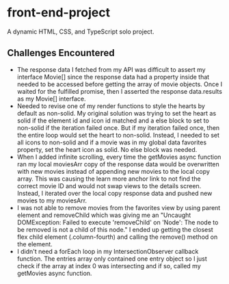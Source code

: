 # front-end-project

A dynamic HTML, CSS, and TypeScript solo project.

## Challenges Encountered

- The response data I fetched from my API was difficult to assert my interface Movie[] since the response data had a property inside that needed to be accessed before getting the array of movie objects. Once I waited for the fulfilled promise, then I asserted the response data.results as my Movie[] interface.
- Needed to revise one of my render functions to style the hearts by default as non-solid. My original solution was trying to set the heart as solid if the element id and icon id matched and a else block to set to non-solid if the iteration failed once. But if my iteration failed once, then the entire loop would set the heart to non-solid. Instead, I needed to set all icons to non-solid and if a movie was in my global data favorites property, set the heart icon as solid. No else block was needed.
- When I added infinite scrolling, every time the getMovies async function ran my local moviesArr copy of the response data would be overwritten with new movies instead of appending new movies to the local copy array. This was causing the learn more anchor link to not find the correct movie ID and would not swap views to the details screen. Instead, I iterated over the local copy response data and pushed new movies to my moviesArr.
- I was not able to remove movies from the favorites view by using parent element and removeChild which was giving me an "Uncaught DOMException: Failed to execute 'removeChild' on 'Node': The node to be removed is not a child of this node." I ended up getting the closest flex child element (.column-fourth) and calling the remove() method on the element.
- I didn't need a forEach loop in my IntersectionObserver callback function. The entries array only contained one entry object so I just check if the array at index 0 was intersecting and if so, called my getMovies async function.
